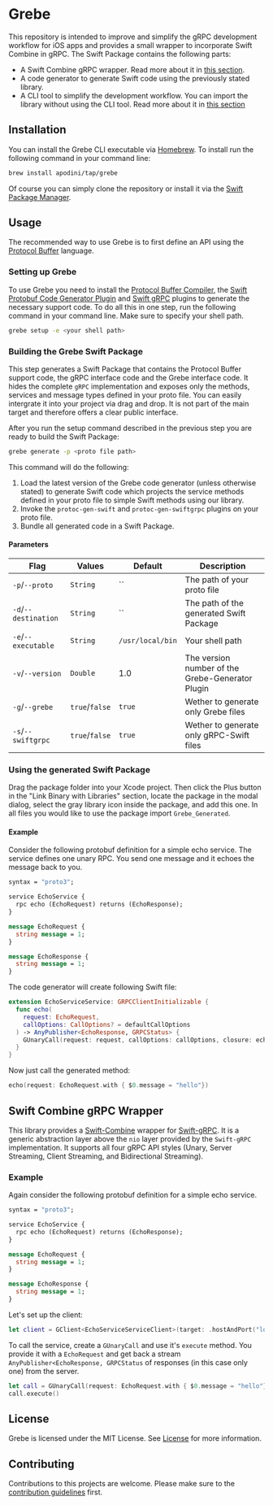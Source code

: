 # Grebe

This repository is intended to improve and simplify the gRPC development workflow for iOS apps and provides a small wrapper to incorporate Swift Combine in gRPC. The Swift Package contains the following parts: 
- A Swift Combine gRPC wrapper. Read more about it in [this section](#swift-combine-grpc-wrapper).
- A code generator to generate Swift code using the previously stated library.
- A CLI tool to simplify the development workflow. You can import the library without using the CLI tool. Read more about it in [this section](#building-the-grebe-swift-package)

## Installation
You can install the Grebe CLI executable via [Homebrew](https://brew.sh). To install run the following command in your command line:
```bash
brew install apodini/tap/grebe
```
Of course you can simply clone the repository or install it via the [Swift Package Manager](https://swift.org/package-manager/).

## Usage
The recommended way to use Grebe is to first define an API using the [Protocol Buffer](https://developers.google.com/protocol-buffers/) language.

### Setting up Grebe
To use Grebe you need to install the [Protocol Buffer Compiler](https://github.com/protocolbuffers/protobuf), the [Swift Protobuf Code Generator Plugin](https://github.com/apple/swift-protobuf) and [Swift gRPC](https://github.com/grpc/grpc-swift) plugins to generate the necessary support code. To do all this in one step, run the following command in your command line. Make sure to specify your shell path.
```bash
grebe setup -e <your shell path>
```

### Building the Grebe Swift Package
This step generates a Swift Package that contains the Protocol Buffer support code, the gRPC interface code and the Grebe interface code. It hides the complete `gRPC` implementation and exposes only the methods, services and message types defined in your proto file. You can easily intergrate it into your project via drag and drop. It is not part of the main target and therefore offers a clear public interface.

After you run the setup command described in the previous step you are ready to build the Swift Package:

```bash
grebe generate -p <proto file path>
```

This command will do the following:
1. Load the latest version of the Grebe code generator (unless otherwise stated) to generate Swift code which projects the service methods defined in your proto file to simple Swift methods using our library.
2. Invoke the `protoc-gen-swift` and `protoc-gen-swiftgrpc` plugins on your proto file.
3. Bundle all generated code in a Swift Package.

#### Parameters

| Flag                 | Values         | Default          | Description                                      |
| -------------------- | -------------- | ---------------- | ------------------------------------------------ |
| `-p`/`--proto`       | `String`       | ``               | The path of your proto file                      |
| `-d`/`--destination` | `String`       | ``               | The path of the generated Swift Package          |
| `-e`/`--executable`  | `String`       | `/usr/local/bin` | Your shell path                                 |
| `-v`/`--version`     | `Double`       | 1.0              | The version number of the Grebe-Generator Plugin |
| `-g`/`--grebe`       | `true`/`false` | `true`           | Wether to generate only Grebe files              |
| `-s`/`--swiftgrpc`   | `true`/`false` | `true`           | Wether to generate only gRPC-Swift files         |

### Using the generated Swift Package
Drag the package folder  into your Xcode project. Then click the Plus button in the "Link Binary with Libraries" section, locate the package in the modal dialog, select the gray library icon inside the package, and add this one. In all files you would like to use the package import `Grebe_Generated`.

#### Example
Consider the following protobuf definition for a simple echo service. The service defines one unary RPC. You send one message and it echoes the message back to you.
```proto
syntax = "proto3";

service EchoService {
  rpc echo (EchoRequest) returns (EchoResponse);
}

message EchoRequest {
  string message = 1;
}

message EchoResponse {
  string message = 1;
}
```

The code generator will create following Swift file:
```swift
extension EchoServiceService: GRPCClientInitializable {
  func echo(
    request: EchoRequest, 
    callOptions: CallOptions? = defaultCallOptions
  ) -> AnyPublisher<EchoResponse, GRPCStatus> {
    GUnaryCall(request: request, callOptions: callOptions, closure: echo).execute()
  }
}
```
Now just call the generated method:
```swift
echo(request: EchoRequest.with { $0.message = "hello"})
```

## Swift Combine gRPC Wrapper
This library provides a [Swift-Combine](https://developer.apple.com/documentation/combine) wrapper for [Swift-gRPC](https://github.com/grpc/grpc-swift/tree/nio). It is a generic abstraction
layer above the `nio` layer provided by the `Swift-gRPC` implementation. It supports all four gRPC API styles (Unary, Server Streaming, Client Streaming, and Bidirectional Streaming).

### Example
Again consider the following protobuf definition for a simple echo service.
```proto
syntax = "proto3";

service EchoService {
  rpc echo (EchoRequest) returns (EchoResponse);
}

message EchoRequest {
  string message = 1;
}

message EchoResponse {
  string message = 1;
}
```

Let's set up the client:
```swift
let client = GClient<EchoServiceServiceClient>(target: .hostAndPort("localhost", 62801))
```

To call the service, create a `GUnaryCall` and use it's `execute` method. You provide it with a `EchoRequest` and get back a stream `AnyPublisher<EchoResponse, GRPCStatus` of responses (in this case only one) from the server.

```swift
let call = GUnaryCall(request: EchoRequest.with { $0.message = "hello"}, closure: client.service.echo)
call.execute()
```

## License
Grebe is licensed under the MIT License. See [License](https://github.com/Apodini/Grebe/blob/develop/LICENSE) for more information.

## Contributing
Contributions to this projects are welcome. Please make sure to the [contribution guidelines](https://github.com/Apodini/.github/blob/master/contributing.md) first.
